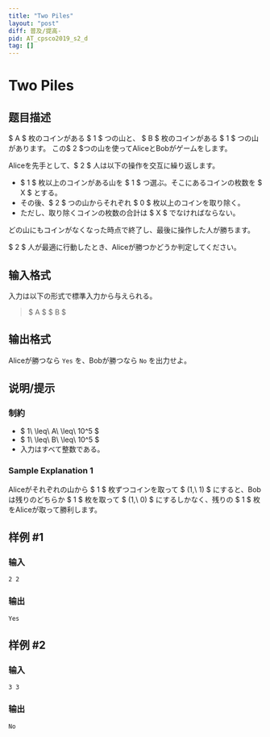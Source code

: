 ```yaml
---
title: "Two Piles"
layout: "post"
diff: 普及/提高-
pid: AT_cpsco2019_s2_d
tag: []
---
```


# Two Piles

## 题目描述

[problemUrl]: https://atcoder.jp/contests/cpsco2019-s2/tasks/cpsco2019_s2_d

 $ A $ 枚のコインがある $ 1 $ つの山と、 $ B $ 枚のコインがある $ 1 $ つの山があります。 この$ 2 $つの山を使ってAliceとBobがゲームをします。

Aliceを先手として、$ 2 $ 人は以下の操作を交互に繰り返します。

- $ 1 $ 枚以上のコインがある山を $ 1 $ つ選ぶ。そこにあるコインの枚数を $ X $ とする。
- その後、$ 2 $ つの山からそれぞれ $ 0 $ 枚以上のコインを取り除く。
- ただし、取り除くコインの枚数の合計は $ X $ でなければならない。

 どの山にもコインがなくなった時点で終了し、最後に操作した人が勝ちます。

$ 2 $ 人が最適に行動したとき、Aliceが勝つかどうか判定してください。

## 输入格式

入力は以下の形式で標準入力から与えられる。

> $ A $ $ B $

## 输出格式

Aliceが勝つなら `Yes` を、Bobが勝つなら `No` を出力せよ。

## 说明/提示

### 制約

- $ 1\ \leq\ A\ \leq\ 10^5 $
- $ 1\ \leq\ B\ \leq\ 10^5 $
- 入力はすべて整数である。

### Sample Explanation 1

Aliceがそれぞれの山から $ 1 $ 枚ずつコインを取って $ (1,\ 1) $ にすると、Bobは残りのどちらか $ 1 $ 枚を取って $ (1,\ 0) $ にするしかなく、残りの $ 1 $ 枚をAliceが取って勝利します。

## 样例 #1

### 输入

```
2 2
```

### 输出

```
Yes
```

## 样例 #2

### 输入

```
3 3
```

### 输出

```
No
```

